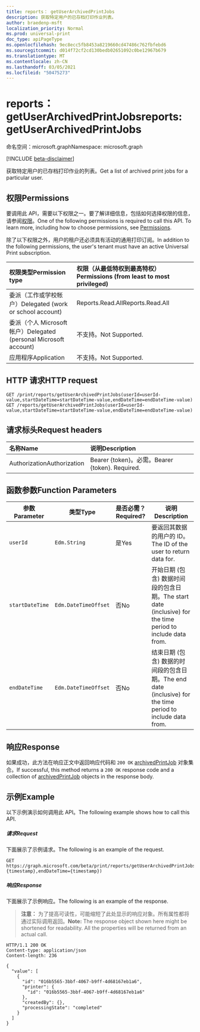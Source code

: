 ```yaml
---
title: reports： getUserArchivedPrintJobs
description: 获取特定用户的已存档打印作业列表。
author: braedenp-msft
localization_priority: Normal
ms.prod: universal-print
doc_type: apiPageType
ms.openlocfilehash: 9ec8ecc5fb8453a8219660cd47486c762fbfebd6
ms.sourcegitcommit: d014f72cf2cd130bedb02651092c0be12967b679
ms.translationtype: MT
ms.contentlocale: zh-CN
ms.lasthandoff: 03/05/2021
ms.locfileid: "50475273"
---
```

# <a name="reports-getuserarchivedprintjobs"></a><span data-ttu-id="1fdc0-103">reports： getUserArchivedPrintJobs</span><span class="sxs-lookup"><span data-stu-id="1fdc0-103">reports: getUserArchivedPrintJobs</span></span>

<span data-ttu-id="1fdc0-104">命名空间：microsoft.graph</span><span class="sxs-lookup"><span data-stu-id="1fdc0-104">Namespace: microsoft.graph</span></span>

[!INCLUDE [beta-disclaimer](../../includes/beta-disclaimer.md)]

<span data-ttu-id="1fdc0-105">获取特定用户的已存档打印作业的列表。</span><span class="sxs-lookup"><span data-stu-id="1fdc0-105">Get a list of archived print jobs for a particular user.</span></span>

## <a name="permissions"></a><span data-ttu-id="1fdc0-106">权限</span><span class="sxs-lookup"><span data-stu-id="1fdc0-106">Permissions</span></span>
<span data-ttu-id="1fdc0-p101">要调用此 API，需要以下权限之一。要了解详细信息，包括如何选择权限的信息，请参阅[权限](/graph/permissions-reference)。</span><span class="sxs-lookup"><span data-stu-id="1fdc0-p101">One of the following permissions is required to call this API. To learn more, including how to choose permissions, see [Permissions](/graph/permissions-reference).</span></span>

<span data-ttu-id="1fdc0-109">除了以下权限之外，用户的租户还必须具有活动的通用打印订阅。</span><span class="sxs-lookup"><span data-stu-id="1fdc0-109">In addition to the following permissions, the user's tenant must have an active Universal Print subscription.</span></span>

|<span data-ttu-id="1fdc0-110">权限类型</span><span class="sxs-lookup"><span data-stu-id="1fdc0-110">Permission type</span></span> | <span data-ttu-id="1fdc0-111">权限（从最低特权到最高特权）</span><span class="sxs-lookup"><span data-stu-id="1fdc0-111">Permissions (from least to most privileged)</span></span> |
|:---------------|:--------------------------------------------|
|<span data-ttu-id="1fdc0-112">委派（工作或学校帐户）</span><span class="sxs-lookup"><span data-stu-id="1fdc0-112">Delegated (work or school account)</span></span>| <span data-ttu-id="1fdc0-113">Reports.Read.All</span><span class="sxs-lookup"><span data-stu-id="1fdc0-113">Reports.Read.All</span></span> |
|<span data-ttu-id="1fdc0-114">委派（个人 Microsoft 帐户）</span><span class="sxs-lookup"><span data-stu-id="1fdc0-114">Delegated (personal Microsoft account)</span></span>|<span data-ttu-id="1fdc0-115">不支持。</span><span class="sxs-lookup"><span data-stu-id="1fdc0-115">Not Supported.</span></span>|
|<span data-ttu-id="1fdc0-116">应用程序</span><span class="sxs-lookup"><span data-stu-id="1fdc0-116">Application</span></span>|<span data-ttu-id="1fdc0-117">不支持。</span><span class="sxs-lookup"><span data-stu-id="1fdc0-117">Not Supported.</span></span>|

## <a name="http-request"></a><span data-ttu-id="1fdc0-118">HTTP 请求</span><span class="sxs-lookup"><span data-stu-id="1fdc0-118">HTTP request</span></span>
<!-- { "blockType": "ignored" } -->
```http
GET /print/reports/getUserArchivedPrintJobs(userId=userId-value,startDateTime=startDateTime-value,endDateTime=endDateTime-value)
GET /reports/getUserArchivedPrintJobs(userId=userId-value,startDateTime=startDateTime-value,endDateTime=endDateTime-value)
```
## <a name="request-headers"></a><span data-ttu-id="1fdc0-119">请求标头</span><span class="sxs-lookup"><span data-stu-id="1fdc0-119">Request headers</span></span>
| <span data-ttu-id="1fdc0-120">名称</span><span class="sxs-lookup"><span data-stu-id="1fdc0-120">Name</span></span>          | <span data-ttu-id="1fdc0-121">说明</span><span class="sxs-lookup"><span data-stu-id="1fdc0-121">Description</span></span>   |
|:--------------|:--------------|
| <span data-ttu-id="1fdc0-122">Authorization</span><span class="sxs-lookup"><span data-stu-id="1fdc0-122">Authorization</span></span> | <span data-ttu-id="1fdc0-p102">Bearer {token}。必需。</span><span class="sxs-lookup"><span data-stu-id="1fdc0-p102">Bearer {token}. Required.</span></span> |

## <a name="function-parameters"></a><span data-ttu-id="1fdc0-125">函数参数</span><span class="sxs-lookup"><span data-stu-id="1fdc0-125">Function Parameters</span></span>

| <span data-ttu-id="1fdc0-126">参数</span><span class="sxs-lookup"><span data-stu-id="1fdc0-126">Parameter</span></span>     | <span data-ttu-id="1fdc0-127">类型</span><span class="sxs-lookup"><span data-stu-id="1fdc0-127">Type</span></span>                 | <span data-ttu-id="1fdc0-128">是否必需？</span><span class="sxs-lookup"><span data-stu-id="1fdc0-128">Required?</span></span> | <span data-ttu-id="1fdc0-129">说明</span><span class="sxs-lookup"><span data-stu-id="1fdc0-129">Description</span></span>                                                          |
|---------------|----------------------|-----------|----------------------------------------------------------------------|
| `userId`      | `Edm.String`         | <span data-ttu-id="1fdc0-130">是</span><span class="sxs-lookup"><span data-stu-id="1fdc0-130">Yes</span></span>       | <span data-ttu-id="1fdc0-131">要返回其数据的用户的 ID。</span><span class="sxs-lookup"><span data-stu-id="1fdc0-131">The ID of the user to return data for.</span></span>                               |
| `startDateTime` | `Edm.DateTimeOffset` | <span data-ttu-id="1fdc0-132">否</span><span class="sxs-lookup"><span data-stu-id="1fdc0-132">No</span></span>        | <span data-ttu-id="1fdc0-133">开始日期 (包含) 数据时间段的包含日期。</span><span class="sxs-lookup"><span data-stu-id="1fdc0-133">The start date (inclusive) for the time period to include data from.</span></span> |
| `endDateTime`   | `Edm.DateTimeOffset` | <span data-ttu-id="1fdc0-134">否</span><span class="sxs-lookup"><span data-stu-id="1fdc0-134">No</span></span>        | <span data-ttu-id="1fdc0-135">结束日期 (包含) 数据的时间段的包含日期。</span><span class="sxs-lookup"><span data-stu-id="1fdc0-135">The end date (inclusive) for the time period to include data from.</span></span>   |

## <a name="response"></a><span data-ttu-id="1fdc0-136">响应</span><span class="sxs-lookup"><span data-stu-id="1fdc0-136">Response</span></span>
<span data-ttu-id="1fdc0-137">如果成功，此方法在响应正文中返回响应代码和 `200 OK` [archivedPrintJob](../resources/archivedprintjob.md) 对象集合。</span><span class="sxs-lookup"><span data-stu-id="1fdc0-137">If successful, this method returns a `200 OK` response code and a collection of [archivedPrintJob](../resources/archivedprintjob.md) objects in the response body.</span></span>

## <a name="example"></a><span data-ttu-id="1fdc0-138">示例</span><span class="sxs-lookup"><span data-stu-id="1fdc0-138">Example</span></span>
<span data-ttu-id="1fdc0-139">以下示例演示如何调用此 API。</span><span class="sxs-lookup"><span data-stu-id="1fdc0-139">The following example shows how to call this API.</span></span>
##### <a name="request"></a><span data-ttu-id="1fdc0-140">请求</span><span class="sxs-lookup"><span data-stu-id="1fdc0-140">Request</span></span>
<span data-ttu-id="1fdc0-141">下面展示了示例请求。</span><span class="sxs-lookup"><span data-stu-id="1fdc0-141">The following is an example of the request.</span></span>
<!-- {
  "blockType": "request",
  "name": "reports-getuserarchivedprintjobs"
}-->
```http
GET https://graph.microsoft.com/beta/print/reports/getUserArchivedPrintJobs(userId='{id}',startDateTime={timestamp},endDateTime={timestamp})
```

##### <a name="response"></a><span data-ttu-id="1fdc0-142">响应</span><span class="sxs-lookup"><span data-stu-id="1fdc0-142">Response</span></span>
<span data-ttu-id="1fdc0-143">下面展示了示例响应。</span><span class="sxs-lookup"><span data-stu-id="1fdc0-143">The following is an example of the response.</span></span>
><span data-ttu-id="1fdc0-p103">**注意：** 为了提高可读性，可能缩短了此处显示的响应对象。所有属性都将通过实际调用返回。</span><span class="sxs-lookup"><span data-stu-id="1fdc0-p103">**Note:** The response object shown here might be shortened for readability. All the properties will be returned from an actual call.</span></span>
<!-- {
  "blockType": "response",
  "truncated": true,
  "@odata.type": "microsoft.graph.archivedPrintJob"
} -->
```http
HTTP/1.1 200 OK
Content-type: application/json
Content-length: 236

{
  "value": [
    {
      "id": "016b5565-3bbf-4067-b9ff-4d68167eb1a6",
      "printer": {
        "id": "016b5565-3bbf-4067-b9ff-4d68167eb1a6"
      },
      "createdBy": {},
      "processingState": "completed"
    }
  ]
}
```

<!-- uuid: 8fcb5dbc-d5aa-4681-8e31-b001d5168d79
2015-10-25 14:57:30 UTC -->
<!-- {
  "type": "#page.annotation",
  "description": "printJob: getUserArchivedPrintJobs",
  "keywords": "",
  "section": "documentation",
  "tocPath": ""
}-->

